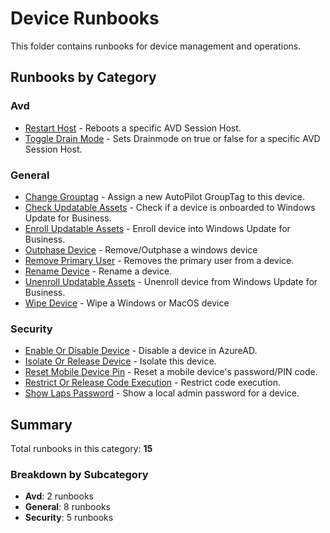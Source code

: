 # Device Runbooks

This folder contains runbooks for device management and operations.

## Runbooks by Category

### Avd

- [Restart Host](Avd/Restart-Host.md) - Reboots a specific AVD Session Host.
- [Toggle Drain Mode](Avd/Toggle-Drain-Mode.md) - Sets Drainmode on true or false for a specific AVD Session Host.

### General

- [Change Grouptag](General/Change-Grouptag.md) - Assign a new AutoPilot GroupTag to this device.
- [Check Updatable Assets](General/Check-Updatable-Assets.md) - Check if a device is onboarded to Windows Update for Business.
- [Enroll Updatable Assets](General/Enroll-Updatable-Assets.md) - Enroll device into Windows Update for Business.
- [Outphase Device](General/Outphase-Device.md) - Remove/Outphase a windows device
- [Remove Primary User](General/Remove-Primary-User.md) - Removes the primary user from a device.
- [Rename Device](General/Rename-Device.md) - Rename a device.
- [Unenroll Updatable Assets](General/Unenroll-Updatable-Assets.md) - Unenroll device from Windows Update for Business.
- [Wipe Device](General/Wipe-Device.md) - Wipe a Windows or MacOS device

### Security

- [Enable Or Disable Device](Security/Enable-Or-Disable-Device.md) - Disable a device in AzureAD.
- [Isolate Or Release Device](Security/Isolate-Or-Release-Device.md) - Isolate this device.
- [Reset Mobile Device Pin](Security/Reset-Mobile-Device-Pin.md) - Reset a mobile device's password/PIN code.
- [Restrict Or Release Code Execution](Security/Restrict-Or-Release-Code-Execution.md) - Restrict code execution.
- [Show Laps Password](Security/Show-Laps-Password.md) - Show a local admin password for a device.

## Summary

Total runbooks in this category: **15**

### Breakdown by Subcategory

- **Avd**: 2 runbooks
- **General**: 8 runbooks
- **Security**: 5 runbooks


